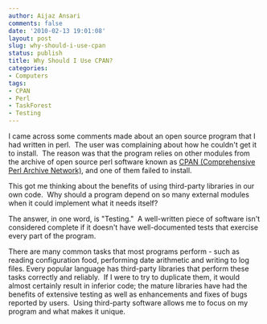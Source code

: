 ```yaml
---
author: Aijaz Ansari
comments: false
date: '2010-02-13 19:01:08'
layout: post
slug: why-should-i-use-cpan
status: publish
title: Why Should I Use CPAN?
categories:
- Computers
tags:
- CPAN
- Perl
- TaskForest
- Testing
---
```


I came across some comments made about an open source program that I had
written in perl.  The user was complaining about how he couldn't get it to
install.  The reason was that the program relies on other modules from the
archive of open source perl software known as [CPAN (Comprehensive Perl Archive Network)](http://www.cpan.org/), and one of them failed to install.
<!--more-->

This got me thinking about the benefits of using third-party libraries in our
own code.  Why should a program depend on so many external modules when it
could implement what it needs itself?

The answer, in one word, is "Testing."  A well-written piece of software isn't
considered complete if it doesn't have well-documented tests that exercise
every part of the program.

There are many common tasks that most programs perform - such as reading
configuration food, performing date arithmetic and writing to log files.
Every popular language has third-party libraries that perform these tasks
correctly and reliably.  If I were to try to duplicate them, it would almost
certainly result in inferior code; the mature libraries have had the benefits
of extensive testing as well as enhancements and fixes of bugs reported by
users.  Using third-party software allows me to focus on my program and what
makes it unique.

<!-- ai c /wp/camel.jpg /wp/camel-439x293.jpg 439 293 Perl can be a little stubborn, sometimes. -->

